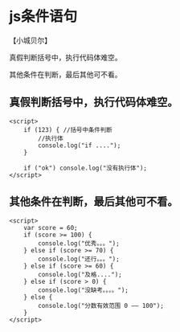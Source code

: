 # js条件语句

【小城贝尔】

真假判断括号中，执行代码体难空。

其他条件在判断，最后其他可不看。

## 真假判断括号中，执行代码体难空。
    <script>
        if (123) { //括号中条件判断
            //执行体
            console.log("if ....");
        }

        if ("ok") console.log("没有执行体");
    </script>
## 其他条件在判断，最后其他可不看。
    <script>
        var score = 60;
        if (score >= 100) {
            console.log("优秀。。。");
        } else if (score >= 70) {
            console.log("还行。。。");
        } else if (score >= 60) {
            console.log("及格....");
        } else if (score > 0) {
            console.log("没缺考。。。。");
        } else {
            console.log("分数有效范围 0 —— 100");
        }
    </script>